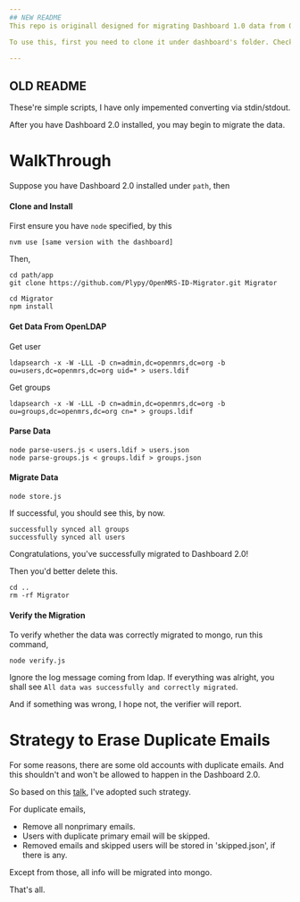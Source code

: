 ```yaml
---
## NEW README
This repo is originall designed for migrating Dashboard 1.0 data from OpenLDAP into MongoDB of 2.0. So is the derivation of the name of this repo. However it also includes other scripts that helps you work on Dashboard.

To use this, first you need to clone it under dashboard's folder. Check the 'Clone and Install' sector of old WalkThrough below.

---
```


## OLD README
These're simple scripts, I have only impemented converting via stdin/stdout.

After you have Dashboard 2.0 installed, you may begin to migrate the data.

# WalkThrough
Suppose you have Dashboard 2.0 installed under `path`, then

#### Clone and Install

First ensure you have `node` specified, by this

    nvm use [same version with the dashboard]

Then,

    cd path/app
    git clone https://github.com/Plypy/OpenMRS-ID-Migrator.git Migrator

    cd Migrator
    npm install


#### Get Data From OpenLDAP
Get user

    ldapsearch -x -W -LLL -D cn=admin,dc=openmrs,dc=org -b ou=users,dc=openmrs,dc=org uid=* > users.ldif

Get groups

    ldapsearch -x -W -LLL -D cn=admin,dc=openmrs,dc=org -b ou=groups,dc=openmrs,dc=org cn=* > groups.ldif

#### Parse Data

    node parse-users.js < users.ldif > users.json
    node parse-groups.js < groups.ldif > groups.json

#### Migrate Data

    node store.js

If successful, you should see this, by now.
~~~
successfully synced all groups
successfully synced all users
~~~

Congratulations, you've successfully migrated to Dashboard 2.0! 

Then you'd better delete this.

    cd ..
    rm -rf Migrator

#### Verify the Migration

To verify whether the data was correctly migrated to mongo, run this command,

    node verify.js

Ignore the log message coming from ldap. If everything was alright, you shall see `All data was successfully and correctly migrated`.

And if something was wrong, I hope not, the verifier will report.

# Strategy to Erase Duplicate Emails

For some reasons, there are some old accounts with duplicate emails. And this shouldn't and won't be allowed to happen in the Dashboard 2.0.

So based on this [talk](https://talk.openmrs.org/t/migration-accounts-with-the-same-email-address/407), I've adopted such strategy.

For duplicate emails,

+ Remove all nonprimary emails.
+ Users with duplicate primary email will be skipped.
+ Removed emails and skipped users will be stored in 'skipped.json', if there is any.

Except from those, all info will be migrated into mongo.

That's all.
